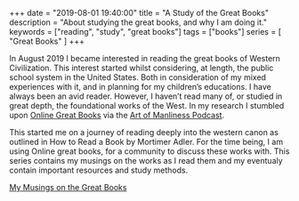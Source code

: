 +++
date = "2019-08-01 19:40:00"
title = "A Study of the Great Books"
description = "About studying the great books, and why I am doing it."
keywords = ["reading", "study", "great books"]
tags = ["books"]
series = [
"Great Books"
]
+++

In August 2019 I became interested in reading the great books of Western Civilization. This interest started whilst considering, at length, the public school system in the United States. Both in consideration of my mixed experiences with it, and in planning for my children’s educations. I have always been an avid reader. However, I haven’t read many of, or studied in great depth, the foundational works of the West. In my research I stumbled upon [Online Great Books](https://onlinegreatbooks.com/) via the [Art of Manliness Podcast](https://www.artofmanliness.com/articles/great-conversation-the-great-books/).

This started me on a journey of reading deeply into the western canon as outlined in How to Read a Book by Mortimer Adler. For the time being, I am using Online great books, for a community to discuss these works with. This series contains my musings on the works as I read them and my eventualy contain important resources and study methods.

[My Musings on the Great Books](/series/great-books/)



